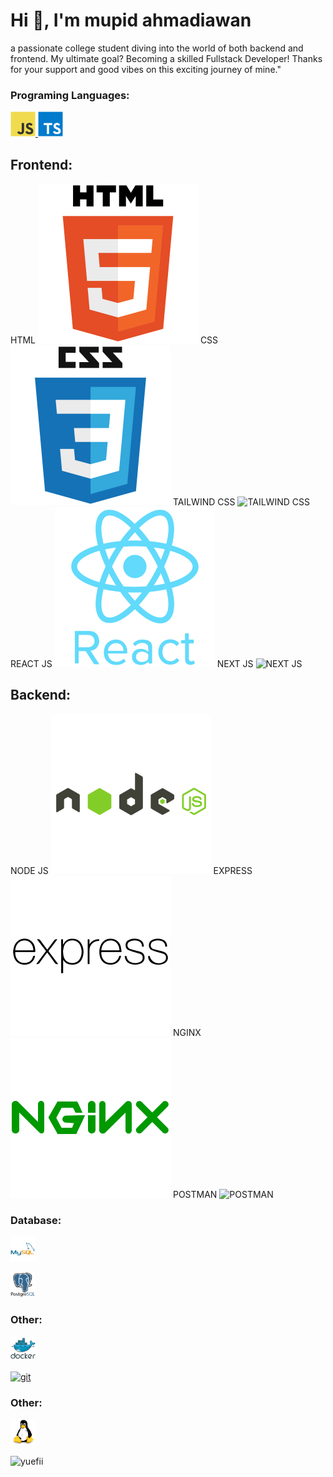 <h1 align="left">Hi 👋, I'm mupid ahmadiawan</h1>
<p align="left">a passionate college student diving into the world of both backend and frontend. My ultimate goal? Becoming a skilled Fullstack Developer! Thanks for your support and good vibes on this exciting journey of mine."</p>

<h3 align="left">Programing Languages:</h3>
<p align="left">
<!-- JAVASCRIPT -->
<a href="https://developer.mozilla.org/en-US/docs/Web/JavaScript" target="_blank" rel="noreferrer"> <img src="https://raw.githubusercontent.com/devicons/devicon/master/icons/javascript/javascript-original.svg" alt="javascript" width="40" height="40"/> </a>
<!-- TYPESCRIPT -->
<a href="https://www.typescriptlang.org/" target="_blank" rel="noreferrer"> <img src="https://raw.githubusercontent.com/devicons/devicon/master/icons/typescript/typescript-original.svg" alt="typescript" width="40" height="40"/> </a> </p>
</p>

## Frontend:

HTML ![HTML](https://raw.githubusercontent.com/devicons/devicon/master/icons/html5/html5-original-wordmark.svg)
CSS ![CSS](https://raw.githubusercontent.com/devicons/devicon/master/icons/css3/css3-original-wordmark.svg)
TAILWIND CSS ![TAILWIND CSS](https://www.vectorlogo.zone/logos/tailwindcss/tailwindcss-icon.svg)
REACT JS ![REACT JS](https://raw.githubusercontent.com/devicons/devicon/master/icons/react/react-original-wordmark.svg)
NEXT JS ![NEXT JS](https://cdn.worldvectorlogo.com/logos/nextjs-2.svg)

## Backend:

NODE JS ![NODE JS](https://raw.githubusercontent.com/devicons/devicon/master/icons/nodejs/nodejs-original-wordmark.svg)
EXPRESS ![EXPRESS](https://raw.githubusercontent.com/devicons/devicon/master/icons/express/express-original-wordmark.svg)
NGINX ![NGINX](https://raw.githubusercontent.com/devicons/devicon/master/icons/nginx/nginx-original.svg)
POSTMAN ![POSTMAN](https://www.vectorlogo.zone/logos/getpostman/getpostman-icon.svg)

<h3 align="left">Database:</h3>
<p align="left">

<!-- MYSQL -->

<a href="https://www.mysql.com/" target="_blank" rel="noreferrer"> <img src="https://raw.githubusercontent.com/devicons/devicon/master/icons/mysql/mysql-original-wordmark.svg" alt="mysql" width="40" height="40"/> </a>

<!-- POSTGRESQL -->

<a href="https://www.postgresql.org" target="_blank" rel="noreferrer"> <img src="https://raw.githubusercontent.com/devicons/devicon/master/icons/postgresql/postgresql-original-wordmark.svg" alt="postgresql" width="40" height="40"/> </a>

</p>

<h3 align="left">Other:</h3>
<p align="left"> 
<!-- DOCKER -->

<a href="https://www.docker.com/" target="_blank" rel="noreferrer"> <img src="https://raw.githubusercontent.com/devicons/devicon/master/icons/docker/docker-original-wordmark.svg" alt="docker" width="40" height="40"/> </a>

<!-- GIT -->

<a href="https://git-scm.com/" target="_blank" rel="noreferrer"> <img src="https://www.vectorlogo.zone/logos/git-scm/git-scm-icon.svg" alt="git" width="40" height="40"/> </a>

</p>

<h3 align="left">Other:</h3>
<p align="left">

<!-- LINUX -->

<a href="https://www.linux.org/" target="_blank" rel="noreferrer"> <img src="https://raw.githubusercontent.com/devicons/devicon/master/icons/linux/linux-original.svg" alt="linux" width="40" height="40"/> </a>

</p>

<img align="center" src="https://github-readme-stats.vercel.app/api/top-langs?username=yuefii&show_icons=true&locale=en&layout=compact" alt="yuefii" />
